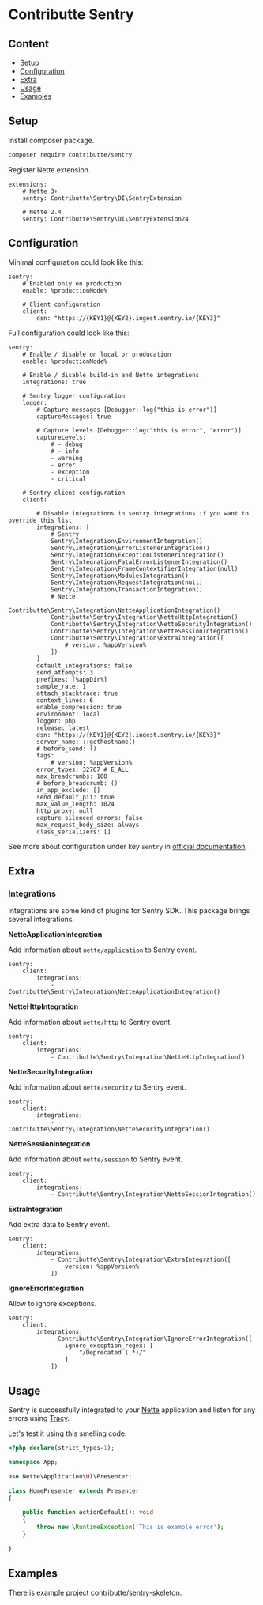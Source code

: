 # Contributte Sentry

## Content

- [Setup](#setup)
- [Configuration](#configuration)
- [Extra](#extra)
- [Usage](#usage)
- [Examples](#examples)

## Setup

Install composer package.

```bash
composer require contributte/sentry
```

Register Nette extension.

```
extensions:
    # Nette 3+
    sentry: Contributte\Sentry\DI\SentryExtension

    # Nette 2.4
    sentry: Contributte\Sentry\DI\SentryExtension24
```

## Configuration

Minimal configuration could look like this:

```neon
sentry:
    # Enabled only on production
    enable: %productionMode%

    # Client configuration
    client:
        dsn: "https://{KEY1}@{KEY2}.ingest.sentry.io/{KEY3}"
```

Full configuration could look like this:

```neon
sentry:
    # Enable / disable on local or producation
    enable: %productionMode%

    # Enable / disable build-in and Nette integrations
    integrations: true

    # Sentry logger configuration
    logger:
        # Capture messages [Debugger::log("this is error")]
        captureMessages: true

        # Capture levels [Debugger::log("this is error", "error")]
        captureLevels:
            # - debug
            # - info
            - warning
            - error
            - exception
            - critical

    # Sentry client configuration
    client:

        # Disable integrations in sentry.integrations if you want to override this list
        integrations: [
            # Sentry
            Sentry\Integration\EnvironmentIntegration()
            Sentry\Integration\ErrorListenerIntegration()
            Sentry\Integration\ExceptionListenerIntegration()
            Sentry\Integration\FatalErrorListenerIntegration()
            Sentry\Integration\FrameContextifierIntegration(null)
            Sentry\Integration\ModulesIntegration()
            Sentry\Integration\RequestIntegration(null)
            Sentry\Integration\TransactionIntegration()
            # Nette
            Contributte\Sentry\Integration\NetteApplicationIntegration()
            Contributte\Sentry\Integration\NetteHttpIntegration()
            Contributte\Sentry\Integration\NetteSecurityIntegration()
            Contributte\Sentry\Integration\NetteSessionIntegration()
            Contributte\Sentry\Integration\ExtraIntegration([
                # version: %appVersion%
            ])
        ]
        default_integrations: false
        send_attempts: 3
        prefixes: [%appDir%]
        sample_rate: 1
        attach_stacktrace: true
        context_lines: 6
        enable_compression: true
        environment: local
        logger: php
        release: latest
        dsn: "https://{KEY1}@{KEY2}.ingest.sentry.io/{KEY3}"
        server_name: ::gethostname()
        # before_send: ()
        tags:
            # version: %appVersion%
        error_types: 32767 # E_ALL
        max_breadcrumbs: 100
        # before_breadcrumb: ()
        in_app_exclude: []
        send_default_pii: true
        max_value_length: 1024
        http_proxy: null
        capture_silenced_errors: false
        max_request_body_size: always
        class_serializers: []
```

See more about configuration under key `sentry` in [official documentation](https://docs.sentry.io/platforms/php/).

## Extra

### Integrations

Integrations are some kind of plugins for Sentry SDK. This package brings several integrations.

**NetteApplicationIntegration**

Add information about `nette/application` to Sentry event.

```neon
sentry:
    client:
        integrations:
            - Contributte\Sentry\Integration\NetteApplicationIntegration()
```

**NetteHttpIntegration**

Add information about `nette/http` to Sentry event.

```neon
sentry:
    client:
        integrations:
            - Contributte\Sentry\Integration\NetteHttpIntegration()
```

**NetteSecurityIntegration**

Add information about `nette/security` to Sentry event.

```neon
sentry:
    client:
        integrations:
            - Contributte\Sentry\Integration\NetteSecurityIntegration()
```

**NetteSessionIntegration**

Add information about `nette/session` to Sentry event.

```neon
sentry:
    client:
        integrations:
            - Contributte\Sentry\Integration\NetteSessionIntegration()
```

**ExtraIntegration**

Add extra data to Sentry event.

```neon
sentry:
    client:
        integrations:
            - Contributte\Sentry\Integration\ExtraIntegration([
                version: %appVersion%
            ])
```

**IgnoreErrorIntegration**

Allow to ignore exceptions.

```neon
sentry:
    client:
        integrations:
            - Contributte\Sentry\Integration\IgnoreErrorIntegration([
                ignore_exception_regex: [
                    "/Deprecated (.*)/"
                ]
            ])
```

## Usage

Sentry is successfully integrated to your [Nette](https://nette.org) application and listen for any errors using [Tracy](https://tracy.nette.org).

Let's test it using this smelling code.

```php
<?php declare(strict_types=1);

namespace App;

use Nette\Application\UI\Presenter;

class HomePresenter extends Presenter
{

    public function actionDefault(): void
    {
        throw new \RuntimeException('This is example error');
    }

}
```

## Examples

There is example project [contributte/sentry-skeleton](https://github.com/contributte/sentry-skeleton).
